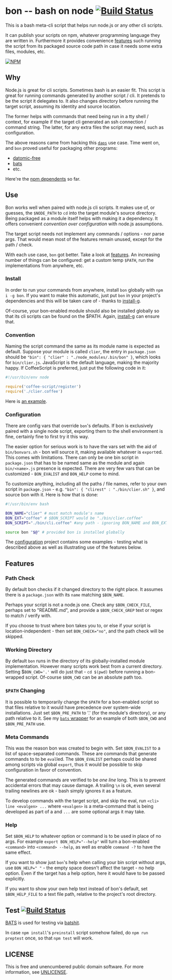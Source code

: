 # bon -- bash on node [![Build Status](https://img.shields.io/travis/orlin/bon.svg?style=flat)](https://travis-ci.org/orlin/bon)

This is a bash meta-cli script that helps run node.js or any other cli scripts.

It can publish your scripts on npm, whatever programming language they are written in.
Furthermore it provides convenience [features](#features) such running the script
from its packaged source code path in case it needs some extra files, modules, etc.

[![NPM](https://nodei.co/npm/bon.png?compact=true)](https://www.npmjs.org/package/bon)


## Why

Node.js is great for cli scripts.  Sometimes bash is an easier fit.
This script is great for running commands generated by another script / cli.
It pretends to be the script it delegates to.  It also changes directory
before running the target script, assuming its identity and source location.

The former helps with commands that need being run in a tty shell / context,
for example if the target cli generated an ssh connection / command string.
The latter, for any extra files the script may need, such as configuration.

The above reasons came from hacking this [`daps`](https://github.com/orlin/daps)
use case. Time went on, and `bon` proved useful for packaging other programs:

* [datomic-free](https://github.com/datomicon/datomic-free)
* [bats](https://github.com/orlin/batshit)
* etc.

Here're the [npm dependents](https://www.npmjs.com/browse/depended/bon) so far.


## Use

Bon works well when paired with node.js cli scripts. It makes use of, or guesses,
the `$NODE_PATH` to `cd` into the target module's source directory.
Being packaged as a module itself helps with making it a dependency.
It offers convenient *convention over configuration* with node.js assumptions.

The target script needs not implement any commands / options - nor parse args.
That would mean most of the features remain unused, except for the path / check.

With each use case, `bon` got better.  Take a look at [features](#features).
An increasing number of things can be configured: get a custom temp `$PATH`,
run the implementations from anywhere, etc.


### Install

In order to run your commands from anywhere, install `bon` globally with
`npm i -g bon`.  If you want to make this automatic, just put `bon` in
your project's dependencies and this will be taken care of - thanks to
[install-g](https://github.com/orlin/install-g).

Of-course, your bon-enabled module should also be installed globally
so that its cli scripts can be found on the $PATH.  Again, [install-g](https://github.com/orlin/install-g) can ensure that.


### Convention

Naming the script command the same as its module name is expected as default.
Suppose your module is called `clier`, the entry in `package.json` should be
`"bin": { "clier" : "./node_modules/.bin/bon" }`, which looks for
`bin/clier.js`.  JavaScript is the default language, making the majority happy.
If CoffeeScript is preferred, just put the following code in it:

```js
#!/usr/bin/env node

require('coffee-script/register')
require('./clier.coffee')
```

Here is [an example](https://github.com/orlin/bon/tree/active/test/convention).


### Configuration

There are config vars that override `bon`'s defaults.
If bon is exclusively paired with a single node script,
exporting them to the shell environment is fine,
certainly fine to first try it this way.

The easier option for serious work is to have the vars set with the aid of
`bin/bonvars.sh` - bon will source it, making available whatever is `export`ed.
This comes with limitations. There can only be one bin script in `package.json`
that has to be named same as the module and again `bin/<name>.js` presence
is expected.  There are very few vars that can be customized - `BON_EVALIST`
and `BON_HELP` come to mind.

To customize anything, including all the paths / file names, refer to your own
script in `package.json` - e.g. `"bin": { "clirest" : "./bin/clier.sh" }`, and
source bon with it.  Here is how that is done:

```bash
#!/usr/bin/env bash

BON_NAME="clier" # must match module's name
BON_EXT="coffee" # $BON_SCRIPT would be "./bin/clier.coffee"
BON_SCRIPT="./bin/cli.coffee" #any path - ignoring BON_NAME and BON_EXT

source bon "$@" # provided bon is installed globally
```

The [configuration](https://github.com/orlin/bon/tree/active/test/configuration)
project contains some examples - testing what is described above as well as
illustrating use of the features below.


## Features

### Path Check

By default bon checks if it changed directory to the right place.
It assumes there is a `package.json` with its `name` matching `$BON_NAME`.

Perhaps your script is not a node.js one.  Check any `$BON_CHECK_FILE`,
perhaps set to "README.md", and provide a `$BON_CHECK_GREP`
text or regex to match / verify with.

If you choose to trust where bon takes you to,
or else if your script is location-independent - then
set `BON_CHECK="no"`, and the path check will be skipped.


### Working Directory

By default `bon` runs in the directory of its globally-installed module
implementation.  However many scripts work best from a current directory.
Setting $`BON_CWD='.'` will do just that - `cd $(pwd)` before running
a bon-wrapped script.  Of-course `$BON_CWD` can be an absolute path too.


### `$PATH` Changing

It is possible to temporarily change the `$PATH` for a bon-enabled script so that
files relative to it would have precedence over system-wide installations.
Just set `$BON_PRE_PATH` to '.' (for the module's directory), or any path
relative to it.
See my [`bats` wrapper](https://github.com/orlin/batshit/blob/active/bin/batshit.sh)
for an example of both `$BON_CWD` and `$BON_PRE_PATH` use.


### Meta Commands

This was the reason bon was created to begin with.
Set `$BON_EVALIST` to a list of space-separated commands.
These are commands that generate commands to to be `eval`led.
The `$BON_EVALIST` perhaps could be shared among scripts via global `export`,
thus it would be possible to skip configuration in favor of convention.

The generated commands are verified to be *one line* long.
This is to prevent accidental errors that may cause damage.
A trailing `\n` is ok, even several trailing newlines are ok -
bash simply ignores it as a feature.

To develop commands with the target script, and skip the eval, run
`<cli> line <evalgen> ...` where `<evalgen>` is a meta-command that is
being developed as part of a <cli> and `...` are some optional args it may take.


### Help

Set `$BON_HELP` to whatever option or command is to be used in place of no args.
For example `export BON_HELP="--help"` will turn a bon-enabled `<command>`
into `<command> --help`, as well as enable `command -?` to have the same effect.

If you want to show just `bon`'s help when calling your bin script without args,
use `BON_HELP=" "` - the empty space doesn't affect the target - no help option.
Even if the target has a help option, here it would have to be passed explicitly.

If you want to show your own help text instead of bon's default, set
`$BON_HELP_FILE` to a text file path, relative to the project's root directory.


## Test [![Build Status](https://img.shields.io/travis/orlin/bon.svg?style=flat)](https://travis-ci.org/orlin/bon)

[BATS](https://github.com/sstephenson/bats) is used for testing via
[batshit](https://github.com/orlin/batshit).

In case `npm install`'s `preinstall` script somehow failed,
do `npm run preptest` once, so that `npm test` will work.


## LICENSE

This is free and unencumbered public domain software.
For more information, see [UNLICENSE](http://unlicense.org).
